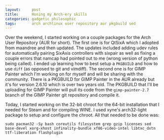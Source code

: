 ```yaml
---
layout:     post
title:      Honing my Arch-ery skills
categories: gadgetic philosophic
tags:       arch archlinux user repository aur pkgbuild sed
---
```


Over the weekend, I started working on a couple packages for the Arch User Repository (AUR for short). The first one is for QtSixA which I adopted from maandree and then updated. The updates included adding udev rules for 
automatically pairing SixAxis controllers with sixpair as well as fixing a couple errors that namcap had pointed out to me (wrong version of python being called). I ended up learning how to best setup a <code>PKGBUILD</code> 
and how to use <code>diff</code> (as opposed to git and vimdiff). The second one is for GIMP Painter which I'm working on for myself and will be sharing with the community. There is a PKGBUILD for GIMP Painter in the AUR already but it's for version 2.6.10 
which is over two years old. The PKGBUILD that I'll be uploading for GIMP Painter will pull its code from the <code>gimp-painter-2.7</code> branch of the GIMP Painter git repository and compile it.

Today, I started working on the 32-bit chroot for the 64-bit installation that I needed for Steam and for compiling WINE. I used xyne's arch32-light package to setup and configure the chroot. All that needed to be done was:

    sudo pacman32 -Sy bash coreutils filesystem grep gzip licenses sed base-devel xorg-xhost infinality-bundle xf86-video-intel libtxc_dxtn ttf-liberation flashplugin


